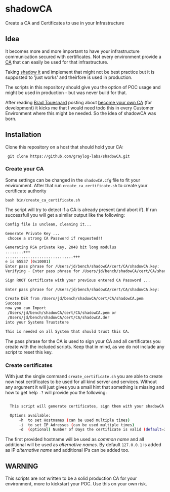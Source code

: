# shadowCA
Create a CA and Certificates to use in your Infrastructure


## Idea
It becomes more and more important to have your infrastructure communication secured with certificates.
Not every environment provide a [CA](https://en.wikipedia.org/wiki/Certificate_authority) that can easily be used for that infrastructure. 

Taking [shadow it](https://en.wikipedia.org/wiki/Shadow_IT) and implement that might not be best practice but it is supposted to 'just works' and theirfore is used in production.

<aside class="notice">
The scripts in this repository should give you the option of POC usage and might be used in production - but was never build for that.
</aside>

After reading [Brad Touesnard](https://github.com/bradt) posting about [become your own CA](https://deliciousbrains.com/ssl-certificate-authority-for-local-https-development/) (for development) it kicks me that I would need todo this in every Customer Environment where this might be needed. So the idea of shadowCA was born.

## Installation

Clone this repository on a host that should hold your CA:

     git clone https://github.com/graylog-labs/shadowCA.git

### Create your CA
Some settings can be changed in the `shadowCA.cfg` file to fit your environment. After that run `create_ca_certificate.sh` to create your certificate authority

    bash bin/create_ca_certificate.sh

The script will try to detect if a CA is already present (and abort if). If run successfull you will get a similar output like the following:

```bash
Config file is unclean, cleaning it...

Generate Private Key ...
 choose a strong CA Password if requested!!

Generating RSA private key, 2048 bit long modulus
........+++
..............................+++
e is 65537 (0x10001)
Enter pass phrase for /Users/jd/bench/shadowCA/cert/CA/shadowCA.key:
Verifying - Enter pass phrase for /Users/jd/bench/shadowCA/cert/CA/shadowCA.key:

Sign ROOT Certificate with your previous entered CA Password ...

Enter pass phrase for /Users/jd/bench/shadowCA/cert/CA/shadowCA.key:

Create DER from /Users/jd/bench/shadowCA/cert/CA/shadowCA.pem
Success
now you can Import
 /Users/jd/bench/shadowCA/cert/CA/shadowCA.pem or
 /Users/jd/bench/shadowCA/cert/CA/shadowCA.der
into your Systems Truststore

This is needed on all System that should trust this CA.
``` 

The pass phrase for the CA is used to sign your CA and all certificates you create with the included scripts. Keep that in mind, as we do not include any script to reset this key. 

### Create certificates
With just the single command `create_certificate.sh` you are able to create now host certificates to be used for all kind server and services. Without any argument it will just gives you a small hint that something is missing and how to get help `-?` will provide you the following:

```bash

  This script will generate certificates, sign them with your shadowCA and write them to

  Options available:
      -h  to set Hostnames (can be used multiple times)
      -i  to set IP Adresses (can be used multiple times)
      -d  (optional) Number of Days the certificate is valid (default=365)
``` 

The first provided hostname will be used as _common name_ and all additional will be used as _alternative names_. By default `127.0.0.1` is added as IP _alternative name_ and additional IPs can be added too.

## WARNING
<aside class="warning">
This scripts are not written to be a solid production CA for your environment, more to kickstart your POC. Use this on your own risk.
</aside>


